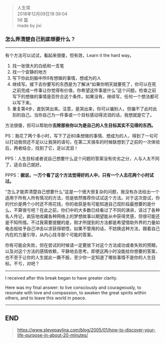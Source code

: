 > 人生常  
> 2018年12月09日19:39:04         
> 56 篇  
>made by jixi

### 怎么弄清楚自己到底想要什么？


----------

有个方法可以试试，看起来很傻，但有效，Learn it the hard way。  

1. 找一张很大的白纸和一支笔
2. 找一个安静的地方
3. 写下你此刻脑中所ß有想做的事情，想成为的人
4. 继续写。接下去你要写的东西是为了解决“如果你明天就要死了，你可以在死之前完成一件事让你觉得有价值，你希望这件事是什么”这个问题。检查之前写下的想做的事情是否符合这个条件。如果没有，继续写，任何一个想法都可以写下来。
5. 重复第4步，直到哭出来。注意，是哭出来，你可以骗别人，但骗不了此时此刻的自己。当你自己为一件事或一个目标感动得流泪的话，我想就是它了。


方法很傻，但可以帮助你<b>去除那些你以为是自己的人生目标其实不见得的东西。</b>  

PS：我花了两个多小时，写下了近80条想做的事情、想成为的人，得到了一句可以打动我但还不足以让我哭的语句，在第二天骑车的时候联想到了之前的一次体验后，两者结合，找到了它，足以流泪！  

PPS：人生目标或者说自己想要什么这个问题的答案没有优劣之分，人与人太不同了，适合自己就好。  

PPPS：<b>据说，一万个看了这个方法觉得好的人中，只有一个人去花两个小时试过。</b>  

“怎么才能弄清楚自己想要什么”这是一个很大很复杂的问题，我没有办法给出一个适用于所有人所有情况的方法，但是依然推荐你试试这个方法。对于这次尝试，你的代价是两个小时还不用花钱，你的收获是有可能知道自己现阶段最想要的是什么，不算很亏吧？在此之前，你们中的大多数已经看过了不同的演讲，读过了各种名人传记，疯狂地收藏各种网络上的梦想故事以期望能从中获得灵感，但很可能还是不知所措。不过我需要提醒的是，刚才所提到的方法都是希望借助外界的力量如电击般给予自己冲击以求获得顿悟，如果不管用的话，不妨换这种方法，跟着自己内在的力量引导，从内心找寻那个可能的答案。  

你有可能会失败，但在尝试的时候请一定要放下对这个方法成功或者失败的预期，以及对这个方法的感情依赖，平静地去思考。即使这两小时没能给你想要的答案，也不至于让你的人生就此一蹶不振，至少你一定知道了哪些事情不是你的人生目标。不亏，对吧？  


----------
I received after this break began to have greater clarity.  

Here was my final answer: to live consciously and courageously, to resonate with love and compassion, to awaken the great spirits within others, and to leave this world in peace.  

----------

## END
>https://www.stevepavlina.com/blog/2005/01/how-to-discover-your-life-purpose-in-about-20-minutes/  
